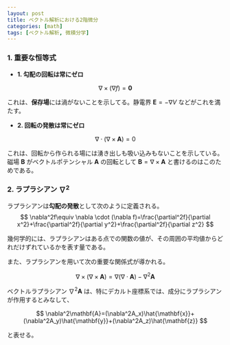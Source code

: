```yaml
---
layout: post
title: ベクトル解析における2階微分
categories: [math]
tags: [ベクトル解析, 微積分学]
---
```


### 1. 重要な恒等式

- **1. 勾配の回転は常にゼロ**

$$
\nabla \times (\nabla f)=\mathbf{0}
$$

これは、**保存場**には渦がないことを示してる。静電界 $\mathbf{E}=-\nabla V$ などがこれを満たす。

- **2. 回転の発散は常にゼロ**

$$
\nabla \cdot(\nabla \times \mathbf{A})=0
$$

これは、回転から作られる場には湧き出しも吸い込みもないことを示している。磁場 $\mathbf{B}$ がベクトルポテンシャル $\mathbf{A}$ の回転として $\mathbf{B}=\nabla\times\mathbf{A}$ と書けるのはこのためである。

### 2. ラプラシアン $\nabla^2$

ラプラシアンは**勾配の発散**として次のように定義される。
$$
\nabla^2f\equiv \nabla \cdot (\nabla f)=\frac{\partial^2f}{\partial x^2}+\frac{\partial^2f}{\partial y^2}+\frac{\partial^2f}{\partial z^2}
$$

幾何学的には、ラプラシアンはある点での関数の値が、その周囲の平均値からどれだけずれているかを表す量である。

また、ラプラシアンを用いて次の重要な関係式が導かれる。

$$
\nabla \times(\nabla \times \mathbf{A})=\nabla(\nabla \cdot\mathbf{A})-\nabla^2\mathbf{A}
$$

ベクトルラプラシアン $\nabla^2\mathbf{A}$ は、特にデカルト座標系では、成分にラプラシアンが作用するとみなして、

$$
\nabla^2\mathbf{A}=(\nabla^2A_x)\hat{\mathbf{x}}+(\nabla^2A_y)\hat{\mathbf{y}}+(\nabla^2A_z)\hat{\mathbf{z}}
$$

と表せる。
